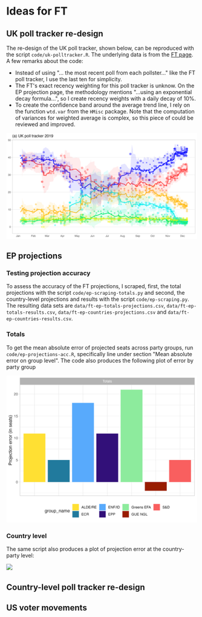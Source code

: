 # Ideas for FT 

## UK poll tracker re-design

The re-design of the UK poll tracker, shown below, can be reproduced with the script `code/uk-polltracker.R`. The underlying data is from the [FT page](http://bertha.ig.ft.com/view/publish/dsv/1qDuVHfUgoWnPSUNUDeXLaHfV33RuAPsNC-S1S0tDeKI/data.csv). A few remarks about the code:  

- Instead of using "... the most recent poll from each pollster..." like the FT poll tracker, I use the last ten for simplicity.
- The FT's exact recency weighting for this poll tracker is unknow. On the EP projection page, the methodology mentions "...using an exponential decay formula...", so I create recency weights with a daily decay of 10%. 
- To create the confidence band around the average trend line, I rely on the function `wtd.var` from the `HMisc` package. Note that the computation of variances for weighted average is complex, so this piece of could be reviewed and improved. 

![](https://github.com/BernhardClemm/ft-proposal/blob/main/output/uk-polltracker.png?raw=true)

## EP projections
### Testing projection accuracy

To assess the accuracy of the FT projections, I scraped, first, the total projections with the script `code/ep-scraping-totals.py` and second, the country-level projections and results with the script `code/ep-scraping.py`. The resulting data sets are `data/ft-ep-totals-projections.csv`, `data/ft-ep-totals-results.csv`, `data/ft-ep-countries-projections.csv` and `data/ft-ep-countries-results.csv`. 

### Totals

To get the mean absolute error of projected seats across party groups, run `code/ep-projections-acc.R`, specifically line under section "Mean absolute error on group level". The code also produces the following plot of error by party group

![](https://github.com/BernhardClemm/ft-proposal/blob/main/output/ep-totals-accuracy.png?raw=true)

### Country level

The same script also produces a plot of projection error at the country-party level:

![](https://github.com/BernhardClemm/ft-proposal/blob/main/output/ep-countries-accuracy.png?raw=true)

## Country-level poll tracker re-design



## US voter movements


 
